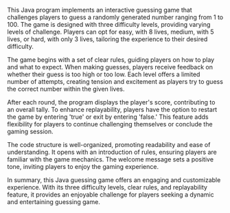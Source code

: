 This Java program implements an interactive guessing game that challenges players to guess a randomly generated number ranging from 1 to 100. The game is designed with three difficulty levels, providing varying levels of challenge. Players can opt for easy, with 8 lives, medium, with 5 lives, or hard, with only 3 lives, tailoring the experience to their desired difficulty.

The game begins with a set of clear rules, guiding players on how to play and what to expect. When making guesses, players receive feedback on whether their guess is too high or too low. Each level offers a limited number of attempts, creating tension and excitement as players try to guess the correct number within the given lives.

After each round, the program displays the player's score, contributing to an overall tally. To enhance replayability, players have the option to restart the game by entering 'true' or exit by entering 'false.' This feature adds flexibility for players to continue challenging themselves or conclude the gaming session.

The code structure is well-organized, promoting readability and ease of understanding. It opens with an introduction of rules, ensuring players are familiar with the game mechanics. The welcome message sets a positive tone, inviting players to enjoy the gaming experience.

In summary, this Java guessing game offers an engaging and customizable experience. With its three difficulty levels, clear rules, and replayability feature, it provides an enjoyable challenge for players seeking a dynamic and entertaining guessing game.
